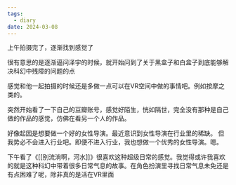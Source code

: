 ```yaml
---
tags:
  - diary
date: 2024-03-08
---
```

上午拍摄完了，逐渐找到感觉了

很有意思的是逐渐逼问泽宇的时候，就开始问到了关于黑盒子和白盒子到底能够解决科幻中残障的问题的点

感觉和他一起拍摄的时候还是多做一点可以在VR空间中做的事情吧。例如按摩之类的。

突然开始看了一下自己的豆瓣账号，感觉好陌生，恍如隔世，完全没有那种是自己做的作品的感觉，仿佛在看另一个人的作品。

好像起因是想要做一个好的女性导演。最近意识到女性导演在行业里的稀缺。
但我势必不会进入行业吧。即便不进入行业，我也想做一个优秀的女性导演。嗯。

下午看了《[[别流淌啊，河水]]》很喜欢这种超级日常的感觉。我觉得或许我喜欢的就是这种科幻中带着很多日常气息的故事。在角色扮演里寻找日常气息未免还是有点困难了呢，除非真的是活在VR里面



